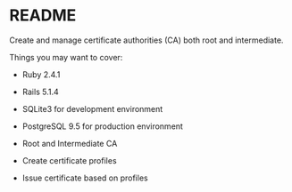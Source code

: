 # README

Create and manage certificate authorities (CA) both root and intermediate.

Things you may want to cover:

* Ruby 2.4.1

* Rails 5.1.4

* SQLite3 for development environment

* PostgreSQL 9.5 for production environment

* Root and Intermediate CA

* Create certificate profiles

* Issue certificate based on profiles
